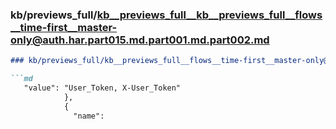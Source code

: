 ### kb/previews_full/kb__previews_full__kb__previews_full__flows__time-first__master-only@auth.har.part015.md.part001.md.part002.md

```md
### kb/previews_full/kb__previews_full__flows__time-first__master-only@auth.har.part015.md.part001.md (part 002)

```md
   "value": "User_Token, X-User_Token"
            },
            {
              "name": 
```

```

```
